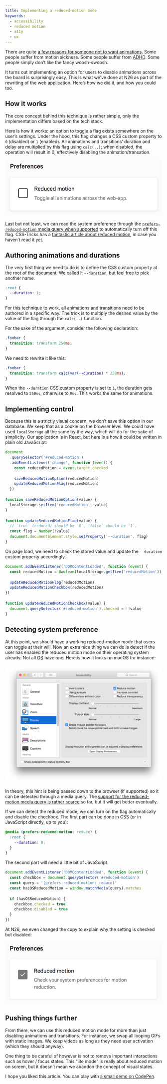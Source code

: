 ```yaml
---
title: Implementing a reduced-motion mode
keywords:
  - accessibility
  - reduced motion
  - a11y
  - ux
---
```


There are quite [a few reasons for someone not to want animations](/2017/07/02/accessibility-feedback-from-twitter/). Some people suffer from motion sickness. Some people suffer from <abbr title='Attention Deficit and Hyperactivity Disorder'>ADHD</abbr>. Some people simply don’t like the fancy woosh-swoosh.

It turns out implementing an option for users to disable animations across the board is surprisingly easy. This is what we’ve done at N26 as part of the rewriting of the web application. Here’s how we did it, and how you could too.

## How it works

The core concept behind this technique is rather simple, only the implementation differs based on the tech stack.

Here is how it works: an option to toggle a flag exists somewhere on the user’s settings. Under the hood, this flag changes a CSS custom property to `0` (disabled) or `1` (enabled). All animations and transitions’ duration and delay are multiplied by this flag using `calc(..)`; when disabled, the operation will result in 0, effectively disabling the animation/transation.

![Checkbox to toggle the reduced motion mode](/assets/images/implementing-a-reduced-motion-mode/reduced-motion.png)

Last but not least, we can read the system preference through the [`prefers-reduced-motion` media query when supported](https://caniuse.com/#feat=prefers-reduced-motion) to automatically turn off this flag. CSS-Tricks has a [fantastic article about reduced motion](https://css-tricks.com/introduction-reduced-motion-media-query/), in case you haven’t read it yet.

## Authoring animations and durations

The very first thing we need to do is to define the CSS custom property at the root of the document. We called it `--duration`, but feel free to pick another name.

```css
:root {
  --duration: 1;
}
```

For this technique to work, all animations and transitions need to be authored in a specific way. The trick is to multiply the desired value by the value of the flag through the `calc(..)` function.

For the sake of the argument, consider the following declaration:

```css
.foobar {
  transition: transform 250ms;
}
```

We need to rewrite it like this:

```css
.foobar {
  transition: transform calc(var(--duration) * 250ms);
}
```

When the `--duration` CSS custom property is set to `1`, the duration gets resolved to `250ms`, otherwise to `0ms`. This works the same for animations.

## Implementing control

Because this is a strictly visual concern, we don’t save this option in our database. We keep that as a cookie on the browser level. We could have used `localStorage` all the same by the way, which will do for the sake of simplicity. Our application is in React, but here is a how it could be written in plain old JavaScript:

```js
document
  .querySelector('#reduced-motion')
  .addEventListener('change', function (event) {
    const reducedMotion = event.target.checked

    saveReducedMotionOption(reducedMotion)
    updateReducedMotionFlag(reducedMotion)
  })

function saveReducedMotionOption(value) {
  localStorage.setItem('reducedMotion', value)
}

function updateReducedMotionFlag(value) {
  // `true` (reduced) should be `0`, `false` should be `1`.
  const flag = Number(!value)
  document.documentElement.style.setProperty('--duration', flag)
}
```

On page load, we need to check the stored value and update the `--duration` custom property accordingly.

```js
document.addEventListener('DOMContentLoaded', function (event) {
  const reducedMotion = Boolean(localStorage.getItem('reducedMotion'))

  updateReducedMotionFlag(reducedMotion)
  updateReducedMotionCheckbox(reducedMotion)
})

function updateReducedMotionCheckbox(value) {
  document.querySelector('#reduced-motion').checked = !!value
}
```

## Detecting system preference

At this point, we should have a working reduced-motion mode that users can toggle at their will. Now an extra nice thing we can do is detect if the user has enabled the reduced motion mode on their operating system already. Not all <abbr title='Operating System'>OS</abbr> have one. Here is how it looks on macOS for instance:

![Reduced motion option in accessibility settings from macOS](/assets/images/implementing-a-reduced-motion-mode/os-setting.png)

In theory, this hint is being passed down to the browser (if supported) so it can be detected through a media query. The [support for the reduced-motion media query is rather scarce](https://caniuse.com/#feat=prefers-reduced-motion) so far, but it will get better eventually.

If we can detect the reduced mode, we can turn on the flag automatically and disable the checkbox. The first part can be done in CSS (or in JavaScript directly, up to you):

```css
@media (prefers-reduced-motion: reduce) {
  :root {
    --duration: 0;
  }
}
```

The second part will need a little bit of JavaScript.

```js
document.addEventListener('DOMContentLoaded', function (event) {
  const checkbox = document.querySelector('#reduced-motion')
  const query = '(prefers-reduced-motion: reduce)'
  const hasOSReducedMotion = window.matchMedia(query).matches

  if (hasOSReducedMotion) {
    checkbox.checked = true
    checkbox.disabled = true
  }
})
```

At N26, we even changed the copy to explain why the setting is checked but disabled:

![Checked & disabled checkbox when reduced motion is enabled from the OS](/assets/images/implementing-a-reduced-motion-mode/reduced-motion-disabled.png)

## Pushing things further

From there, we can use this reduced motion mode for more than just disabling animations and transitions. For instance, we swap all looping GIFs with static images. We keep videos as long as they need user activation (which they should anyway).

One thing to be careful of however is not to remove important interactions such as hover / focus states. This “lite mode” is really about reduced motion on screen, but it doesn’t mean we abandon the concept of visual states.

I hope you liked this article. You can play with [a small demo on CodePen](https://codepen.io/KittyGiraudel/pen/WzoLjM).
